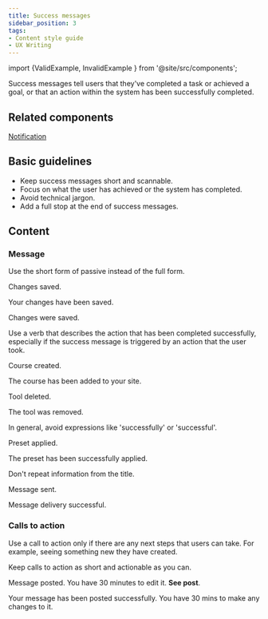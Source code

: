 ```yaml
---
title: Success messages
sidebar_position: 3
tags:
- Content style guide
- UX Writing
---
```

import {ValidExample, InvalidExample } from '@site/src/components';

Success messages tell users that they've completed a task or achieved a goal, or that an action within the system has been successfully completed.

## Related components

[Notification](https://componentlibrary.moodle.com/admin/tool/componentlibrary/docspage.php/moodle/components/notifications/)

## Basic guidelines

- Keep success messages short and scannable.
- Focus on what the user has achieved or the system has completed.
- Avoid technical jargon.
- Add a full stop at the end of success messages.

## Content

### Message

Use the short form of passive instead of the full form.

<ValidExample title="Do">

Changes saved.

</ValidExample>

<InvalidExample title="Don't">

Your changes have been saved.

</InvalidExample>

<InvalidExample title="Don't">

Changes were saved.

</InvalidExample>

Use a verb that describes the action that has been completed successfully, especially if the success message is triggered by an action that the user took.

<ValidExample title="Do">

Course created.

</ValidExample>

<InvalidExample title="Don't">

The course has been added to your site.

</InvalidExample>

<ValidExample title="Do">

Tool deleted.

</ValidExample>

<InvalidExample title="Don't">

The tool was removed.

</InvalidExample>

In general, avoid expressions like 'successfully' or 'successful'.

<ValidExample title="Do">

Preset applied.

</ValidExample>

<InvalidExample title="Don't">

The preset has been successfully applied.

</InvalidExample>

Don't repeat information from the title.

<ValidExample title="Do">

Message sent.

</ValidExample>

<InvalidExample title="Don't">

Message delivery successful.

</InvalidExample>

### Calls to action

Use a call to action only if there are any next steps that users can take. For example, seeing something new they have created.

Keep calls to action as short and actionable as you can.

<ValidExample title="Do">

Message posted. You have 30 minutes to edit it. **See post**.

</ValidExample>

<InvalidExample title="Don't">

Your message has been posted successfully. You have 30 mins to make any changes to it.

</InvalidExample>
